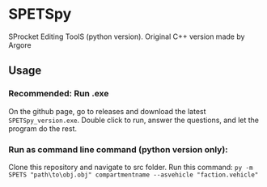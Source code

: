 # SPETSpy
SProcket Editing ToolS (python version). Original C++ version made by Argore

## Usage

### Recommended: Run .exe
On the github page, go to releases and download the latest `SPETSpy_version.exe`. Double click to run, answer the questions, and let the program do the rest.

### Run as command line command (python version only):
Clone this repository and navigate to src folder. Run this command:
`py -m SPETS "path\to\obj.obj" compartmentname --asvehicle "faction.vehicle"`

